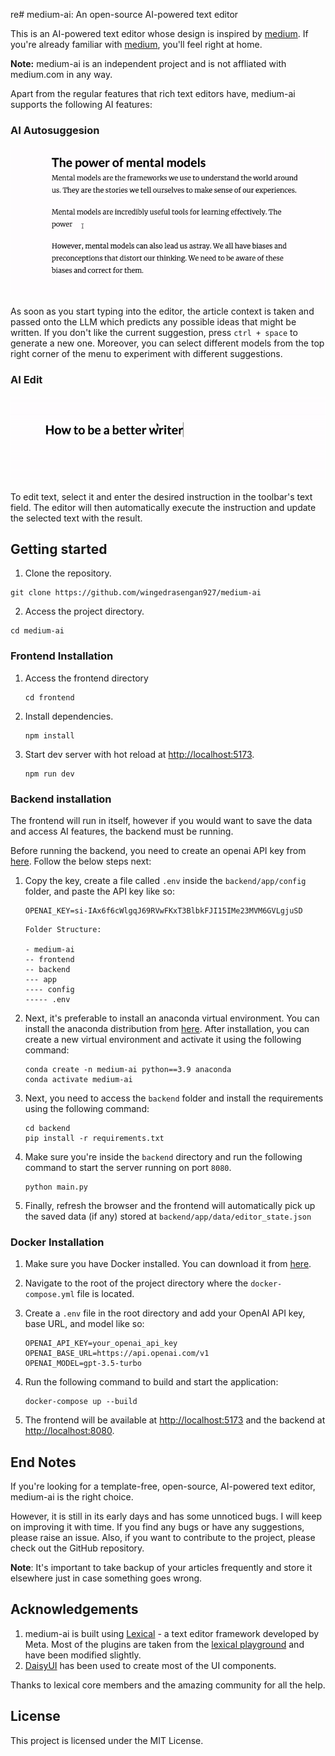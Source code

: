 re# medium-ai: An open-source AI-powered text editor

This is an AI-powered text editor whose design is inspired by [medium](https://medium.com). If you're already familiar with [medium](https://medium.com), you'll feel right at home.

**Note:** medium-ai is an independent project and is not affliated with medium.com in any way. 

Apart from the regular features that rich text editors have, medium-ai supports the following AI features:

### AI Autosuggesion

![AI Autosuggestion GIF](/assets/images/ai_autosuggestion_compressed.gif)

As soon as you start typing into the editor, the article context is taken and passed onto the LLM which predicts any possible ideas that might be written. If you don't like the current suggestion, press `ctrl + space` to generate a new one. Moreover, you can select different models from the top right corner of the menu to experiment with different suggestions.

### AI Edit

![AI Edit GIF](/assets/images/ai_edit_compressed.gif)

To edit text, select it and enter the desired instruction in the toolbar's text field. The editor will then automatically execute the instruction and update the selected text with the result.

## Getting started

1. Clone the repository.

```shell
git clone https://github.com/wingedrasengan927/medium-ai
```

2. Access the project directory.

```shell
cd medium-ai
```

### Frontend Installation

1. Access the frontend directory
   
   ```shell
   cd frontend
   ```

2. Install dependencies.
   
   ```shell
   npm install
   ```

3. Start dev server with hot reload at [http://localhost:5173](http://localhost:5173/).
   
   ```shell
   npm run dev
   ```

### Backend installation

The frontend will run in itself, however if you would want to save the data and access AI features, the backend must be running.

Before running the backend, you need to create an openai API key from [here](https://platform.openai.com/account/api-keys). Follow the below steps next:

1. Copy the key, create a file called `.env` inside the `backend/app/config` folder, and paste the API key like so:
   
   ```shell
   OPENAI_KEY=si-IAx6f6cWlgqJ69RVwFKxT3BlbkFJI15IMe23MVM6GVLgjuSD
   
   ```
   
   ```
   Folder Structure:
   
   - medium-ai
   -- frontend
   -- backend
   --- app
   ---- config
   ----- .env
   ```

2. Next, it's preferable to install an anaconda virtual environment. You can install the anaconda distribution from [here](https://docs.anaconda.com/free/anaconda/install/windows/). After installation, you can create a new virtual environment and activate it using the following command:
   
   ```
   conda create -n medium-ai python==3.9 anaconda
   conda activate medium-ai
   ```

3. Next, you need to access the `backend` folder and install the requirements using the following command:
   
   ```
   cd backend
   pip install -r requirements.txt
   ```

4. Make sure you're inside the `backend` directory and run the following command to start the server running on port `8080`.
   
   ```
   python main.py
   ```

5. Finally, refresh the browser and the frontend will automatically pick up the saved data (if any) stored at `backend/app/data/editor_state.json`

### Docker Installation

1.  Make sure you have Docker installed. You can download it from [here](https://www.docker.com/products/docker-desktop).
2.  Navigate to the root of the project directory where the `docker-compose.yml` file is located.
3.  Create a `.env` file in the root directory and add your OpenAI API key, base URL, and model like so:

    ```
    OPENAI_API_KEY=your_openai_api_key
    OPENAI_BASE_URL=https://api.openai.com/v1
    OPENAI_MODEL=gpt-3.5-turbo
    ```

4.  Run the following command to build and start the application:

    ```shell
    docker-compose up --build
    ```

5.  The frontend will be available at [http://localhost:5173](http://localhost:5173/) and the backend at [http://localhost:8080](http://localhost:8080/).

## End Notes

If you're looking for a template-free, open-source, AI-powered text editor, medium-ai is the right choice.

However, it is still in its early days and has some unnoticed bugs. I will keep on improving it with time. If you find any bugs or have any suggestions, please raise an issue. Also, if you want to contribute to the project, please check out the GitHub repository.

**Note**: It's important to take backup of your articles frequently and store it elsewhere just in case something goes wrong.

## Acknowledgements

1. medium-ai is built using [Lexical](https://lexical.dev) - a text editor framework developed by Meta. Most of the plugins are taken from the [lexical playground](https://playground.lexical.dev/) and have been modified slightly.
2. [DaisyUI](https://daisyui.com/) has been used to create most of the UI components.

Thanks to lexical core members and the amazing community for all the help.

## License

This project is licensed under the MIT License.
